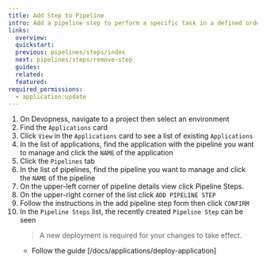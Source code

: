 ```yaml
---
title: Add Step to Pipeline
intro: Add a pipeline step to perform a specific task in a defined order during the resource deployment process of your pipeline.
links:
  overview:
  quickstart:
  previous: pipelines/steps/index
  next: pipelines/steps/remove-step
  guides:
  related:
  featured:
required_permissions:
  - application:update
---
```


1. On Devopness, navigate to a project then select an environment
1. Find the `Applications` card
1. Click `View` in the `Applications` card to see a list of existing `Applications`
1. In the list of applications, find the application with the pipeline you want to manage and click the `NAME` of the application
1. Click the `Pipelines` tab
1. In the list of pipelines, find the pipeline you want to manage and click the `NAME` of the pipeline
1. On the upper-left corner of pipeline details view click Pipeline Steps.
1. On the upper-right corner of the list click `ADD PIPELINE STEP`
1. Follow the instructions in the add pipeline step form then click `CONFIRM`
1. In the `Pipeline Steps` list, the recently created `Pipeline Step` can be seen
   > A new deployment is required for your changes to take effect.
   - Follow the guide [/docs/applications/deploy-application]
